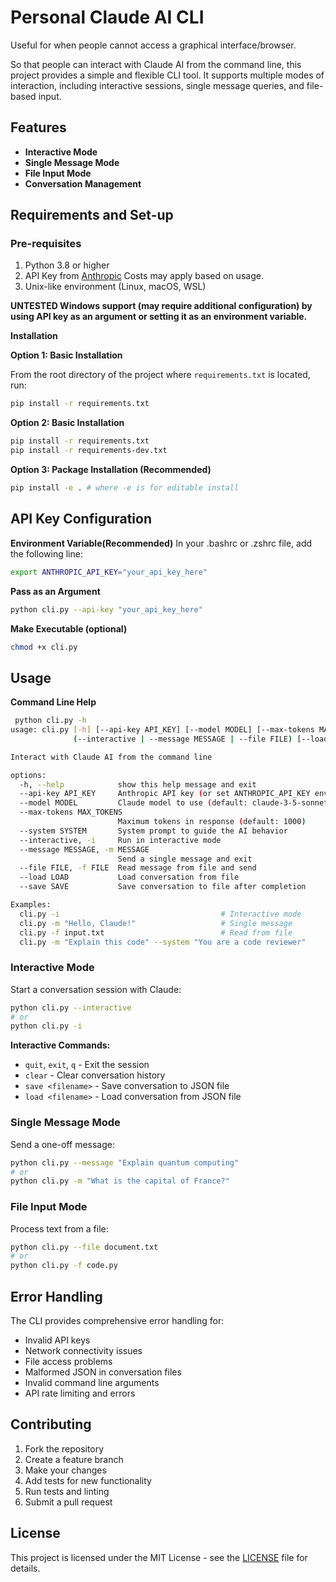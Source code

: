# Personal Claude AI CLI

Useful for when people cannot access a graphical interface/browser. 

So that people can interact with Claude AI from the command line, this project provides a simple and flexible CLI tool. It supports multiple modes of interaction, including interactive sessions, single message queries, and file-based input.

## Features
 - **Interactive Mode**
 - **Single Message Mode**
 - **File Input Mode**
 - **Conversation Management**

## Requirements and Set-up

### Pre-requisites
1. Python 3.8 or higher
2. API Key from [Anthropic](https://www.anthropic.com/) Costs may apply based on usage.
3. Unix-like environment (Linux, macOS, WSL)

**UNTESTED Windows support (may require additional configuration) by using API key as an argument or setting it as an environment variable.**

**Installation**

**Option 1: Basic Installation**

From the root directory of the project where `requirements.txt` is located, run:

```bash
pip install -r requirements.txt
```

**Option 2: Basic Installation**
```bash
pip install -r requirements.txt
pip install -r requirements-dev.txt
```

**Option 3: Package Installation (Recommended)**
```bash
pip install -e . # where -e is for editable install
```

## API Key Configuration

**Environment Variable(Recommended)**
In your .bashrc or .zshrc file, add the following line:

```bash
export ANTHROPIC_API_KEY="your_api_key_here"
```

**Pass as an Argument**
```bash
python cli.py --api-key "your_api_key_here" 
```

**Make Executable (optional)**
```bash
chmod +x cli.py
```

## Usage

**Command Line Help**

```bash
 python cli.py -h
usage: cli.py [-h] [--api-key API_KEY] [--model MODEL] [--max-tokens MAX_TOKENS] [--system SYSTEM]
              (--interactive | --message MESSAGE | --file FILE) [--load LOAD] [--save SAVE]

Interact with Claude AI from the command line

options:
  -h, --help            show this help message and exit
  --api-key API_KEY     Anthropic API key (or set ANTHROPIC_API_KEY env var)
  --model MODEL         Claude model to use (default: claude-3-5-sonnet-20241022)
  --max-tokens MAX_TOKENS
                        Maximum tokens in response (default: 1000)
  --system SYSTEM       System prompt to guide the AI behavior
  --interactive, -i     Run in interactive mode
  --message MESSAGE, -m MESSAGE
                        Send a single message and exit
  --file FILE, -f FILE  Read message from file and send
  --load LOAD           Load conversation from file
  --save SAVE           Save conversation to file after completion

Examples:
  cli.py -i                                    # Interactive mode
  cli.py -m "Hello, Claude!"                   # Single message
  cli.py -f input.txt                          # Read from file
  cli.py -m "Explain this code" --system "You are a code reviewer"
```

### Interactive Mode

Start a conversation session with Claude:

```bash
python cli.py --interactive
# or 
python cli.py -i
```
**Interactive Commands:**
- `quit`, `exit`, `q` - Exit the session
- `clear` - Clear conversation history
- `save <filename>` - Save conversation to JSON file
- `load <filename>` - Load conversation from JSON file

### Single Message Mode
Send a one-off message:
```bash
python cli.py --message "Explain quantum computing"
# or
python cli.py -m "What is the capital of France?"
```

### File Input Mode
Process text from a file:
```bash
python cli.py --file document.txt
# or
python cli.py -f code.py
```

## Error Handling

The CLI provides comprehensive error handling for:
- Invalid API keys
- Network connectivity issues
- File access problems
- Malformed JSON in conversation files
- Invalid command line arguments
- API rate limiting and errors

## Contributing

1. Fork the repository
2. Create a feature branch
3. Make your changes
4. Add tests for new functionality
5. Run tests and linting
6. Submit a pull request

## License

This project is licensed under the MIT License - see the [LICENSE](./LICENSE) file for details.
